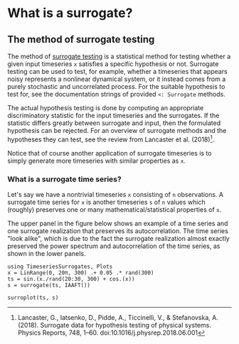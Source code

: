 # What is a surrogate?

## The method of surrogate testing

The method of [surrogate testing](https://en.wikipedia.org/wiki/Surrogate_data_testing)
is a statistical method for testing whether a given input timeseries `x` satisfies a specific hypothesis or not.
Surrogate testing can be used to test, for example, whether a timeseries that appears noisy represents a nonlinear dynamical system, or it instead comes from a purely stochastic and uncorrelated process.
For the suitable hypothesis to test for, see the documentation strings of provided `<: Surrogate` methods.

The actual hypothesis testing is done by computing an appropriate discriminatory statistic for the input timeseries and the surrogates.
If the statistic differs greatly between surrogate and input, then the formulated hypothesis can be rejected.
For an overview of surrogate methods and the hypotheses they can test, see the review from Lancaster et al. (2018)[^Lancaster2018].

Notice that of course another application of surrogate timeseries is to simply generate more timeseries with similar properties as `x`. 



### What is a surrogate time series?
Let's say we have a nontrivial timeseries `x` consisting of `n` observations.
A surrogate time series for `x` is another timeseries `s` of `n` values which (roughly) preserves
one or many mathematical/statistical properties of `x`.

The upper panel in the figure below shows an example of a time series and one
surrogate realization that preserves its autocorrelation. The time series "look
alike", which is due to the fact the surrogate realization almost exactly preserved the
power spectrum and autocorrelation of the time series, as shown in the lower panels.

```@example
using TimeseriesSurrogates, Plots
x = LinRange(0, 20π, 300) .+ 0.05 .* rand(300)
ts = sin.(x./rand(20:30, 300) + cos.(x))
s = surrogate(ts, IAAFT())

surroplot(ts, s)
```

[^Lancaster2018]: Lancaster, G., Iatsenko, D., Pidde, A., Ticcinelli, V., & Stefanovska, A. (2018). Surrogate data for hypothesis testing of physical systems. Physics Reports, 748, 1–60. doi:10.1016/j.physrep.2018.06.001
